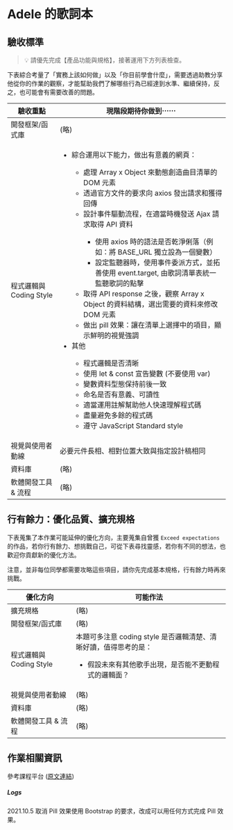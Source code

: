 # Adele 的歌詞本

## 驗收標準

> 💡  請優先完成【產品功能與規格】，接著運用下方列表檢查。

下表綜合考量了「實務上該如何做」以及「你目前學會什麼」，需要透過助教分享他從你的作業的觀察，才能幫助我們了解哪些行為已經達到水準、繼續保持，反之，也可能會有需要改善的問題。

<table>
  <thead>
    <tr>
      <th>驗收重點</td>
      <th>現階段期待你做到⋯⋯</td>
    </tr>
  </thead>
  <tbody>
    <tr>
      <td>開發框架/函式庫</td>
      <td>(略)</td>
    </tr>
    <tr>
      <td>程式邏輯與 Coding Style</td>
      <td>
        <ul>
          <li>綜合運用以下能力，做出有意義的網頁：</li>
          <ul>
            <li>處理 Array x Object 來動態創造曲目清單的 DOM 元素</li>
            <li>透過官方文件的要求向 axios 發出請求和獲得回傳</li>
            <li>設計事件驅動流程，在適當時機發送 Ajax 請求取得 API 資料</li>
              <ul>
                <li>使用 axios 時的語法是否乾淨俐落（例如：將 BASE_URL 獨立設為一個變數）</li>
                <li>設定監聽器時，使用事件委派方式，並拓善使用 event.target, 由歌詞清單表統一監聽歌詞的點擊</li>
              </ul>
            <li>取得 API response 之後，觀察 Array x Object 的資料結構，選出需要的資料來修改 DOM 元素</li>
            <li>做出 pill 效果：讓在清單上選擇中的項目，顯示鮮明的視覺強調</li>
          </ul>
          <li>其他</li>
          <ul>
            <li>程式邏輯是否清晰</li>
            <li>使用 let & const 宣告變數 (不要使用 var)</li>
            <li>變數資料型態保持前後一致</li>
            <li>命名是否有意義、可讀性</li>
            <li>適當運用註解幫助他人快速理解程式碼</li>
            <li>盡量避免多餘的程式碼</li>
            <li>遵守 JavaScript Standard style</li>
          </ul>
        </ul>
      </td>
    </tr>
      <tr>
      <td>視覺與使用者動線</td>
      <td>必要元件長相、相對位置大致與指定設計稿相同</td>
    </tr>
    <tr>
      <td>資料庫</td>
      <td>(略)</td>
    </tr>
      <tr>
      <td>軟體開發工具 & 流程</td>
      <td>(略)</td>
    </tr>
  </tbody>
</table>

## 行有餘力：優化品質、擴充規格

下表蒐集了本作業可能延伸的優化方向，主要蒐集自曾獲 `Exceed expectations` 的作品，若你行有餘力、想挑戰自己，可從下表尋找靈感，若你有不同的想法，也歡迎你貢獻新的優化方法。

注意，並非每位同學都需要攻略這些項目，請你先完成基本規格，行有餘力時再來挑戰。

<table>
  <thead>
    <tr>
      <th>優化方向</td>
      <th>可能作法</td>
    </tr>
  </thead>
  <tbody>
    <tr>
      <td>擴充規格</td>
      <td>(略)</td>
    </tr>
    <tr>
      <td>開發框架/函式庫</td>
      <td>(略)</td>
    </tr>
    <tr>
      <td>程式邏輯與 Coding Style</td>
      <td>本題可多注意 coding style 是否邏輯清楚、清晰好讀，值得思考的是：
        <ul>
          <li>假設未來有其他歌手出現，是否能不更動程式的邏輯面？</li>
        </ul>
      </td>
    </tr>
      <tr>
      <td>視覺與使用者動線</td>
      <td>(略)</td>
    </tr>
    <tr>
      <td>資料庫</td>
      <td>(略)</td>
    </tr>
      <tr>
      <td>軟體開發工具 & 流程</td>
      <td>(略)</td>
    </tr>
  </tbody>
</table>

## 作業相關資訊

參考課程平台 (<a href="https://lighthouse.alphacamp.co/courses/99/assignments/2990" target="_blank">原文連結</a>)

##### Logs

2021.10.5 取消 Pill 效果使用 Bootstrap 的要求，改成可以用任何方式完成 Pill 效果。
